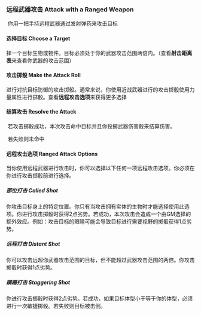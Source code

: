 ### 远程武器攻击	Attack with a Ranged Weapon

​		你用一把手持远程武器通过发射弹药来攻击目标

#### 选择目标	Choose a Target

​		择一个目标生物或物件。目标必须处于你的武器攻击范围两倍内。（查看**射击距离表**来查看你武器的攻击范围）

#### 攻击掷骰	Make the Attack Roll

​		进行对抗目标防御的攻击掷骰。通常来说，你使用近战武器进行的攻击掷骰使用力量属性进行掷骰。查看**远程攻击选项**来获得更多选择

#### 结算攻击	Resolve the Attack

​		若攻击掷骰成功，本次攻击命中目标并且你投掷武器伤害骰来结算伤害。

​		若失败则未命中

#### 远程攻击选项	Ranged Attack Options

​			当你使用远程武器进行攻击时，你可以选择以下任何一项远程攻击选项。你必须在你进行攻击掷骰前进行选择。

##### 部位打击	**Called Shot**

​		你攻击目标身上的特定位置。你只有当攻击拥有实体的生物时才能选择使用此选项。你进行攻击掷骰时获得2点劣势。若成功，本次攻击会造成一个由GM选择的额外效应。例如：攻击目标的眼睛可能会导致目标进行需要视野的掷骰获得1点劣势。

##### 远程打击	**Distant Shot**

​		你可以攻击远超你武器攻击范围的目标，但不能超过武器攻击范围的两倍。你攻击掷骰时获得1点劣势。

##### 蹒跚打击	**Staggering Shot**

​		你进行攻击掷骰时获得2点劣势。若成功，如果目标体型小于等于你的体型，必须进行一次敏捷掷骰。若失败则目标被击倒。